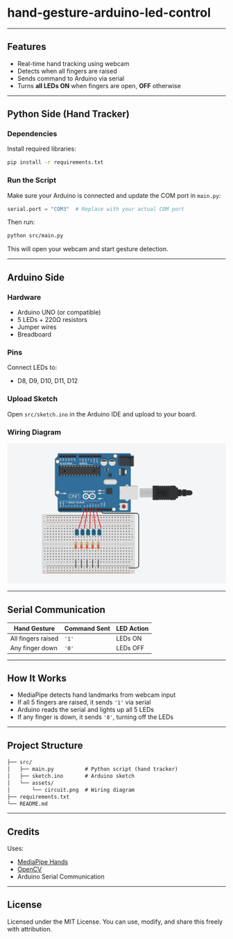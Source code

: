 # hand-gesture-arduino-led-control

---

## Features

- Real-time hand tracking using webcam
- Detects when all fingers are raised
- Sends command to Arduino via serial
- Turns **all LEDs ON** when fingers are open, **OFF** otherwise

---

##  Python Side (Hand Tracker)

### Dependencies
Install required libraries:

```bash
pip install -r requirements.txt
```

### Run the Script
Make sure your Arduino is connected and update the COM port in `main.py`:

```python
serial.port = "COM3"  # Replace with your actual COM port
```

Then run:

```bash
python src/main.py
```

This will open your webcam and start gesture detection.

---

## Arduino Side

### Hardware
- Arduino UNO (or compatible)
- 5 LEDs + 220Ω resistors
- Jumper wires
- Breadboard

### Pins
Connect LEDs to:
- D8, D9, D10, D11, D12

### Upload Sketch
Open `src/sketch.ino` in the Arduino IDE and upload to your board.

### Wiring Diagram

![Circuit Diagram](src/assets/circuit.png)

---

## Serial Communication

| Hand Gesture         | Command Sent | LED Action     |
|----------------------|--------------|----------------|
| All fingers raised   | `'1'`        | LEDs ON        |
| Any finger down      | `'0'`        | LEDs OFF       |

---

## How It Works

- MediaPipe detects hand landmarks from webcam input
- If all 5 fingers are raised, it sends `'1'` via serial
- Arduino reads the serial and lights up all 5 LEDs
- If any finger is down, it sends `'0'`, turning off the LEDs

---

## Project Structure

```
├── src/
│   ├── main.py          # Python script (hand tracker)
│   ├── sketch.ino       # Arduino sketch
│   └── assets/
│       └── circuit.png  # Wiring diagram
├── requirements.txt
└── README.md
```

---

## Credits

Uses:
- [MediaPipe Hands](https://ai.google.dev/edge/mediapipe/solutions/vision/hand_landmarker)
- [OpenCV](https://opencv.org/)
- Arduino Serial Communication

---

## License

Licensed under the MIT License. You can use, modify, and share this freely with attribution.
